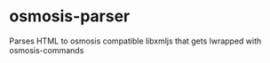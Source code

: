 # osmosis-parser
Parses HTML to osmosis compatible libxmljs that gets lwrapped with osmosis-commands
